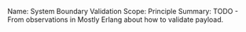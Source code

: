 Name:     System Boundary Validation
Scope:    Principle
Summary:  TODO - From observations in Mostly Erlang about how to validate
          payload.
